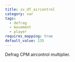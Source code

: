 ```yaml
---
title: sv_df_aircontrol
category: var
tags:
  - defrag
  - movement
  - player
requires_mapping: true
default_value: 135
---
```


Defrag CPM aircontrol multiplier.